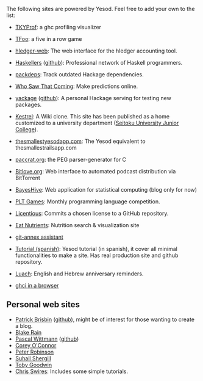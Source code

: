The following sites are powered by Yesod. Feel free to add your own to the list:

* [TKYProf](http://blog.foldr.in/tkyprof-a-web-based-interactive-visualizer-fo): a ghc profiling visualizer
* [TFoo](http://tfoo.herokuapp.com/): a five in a row game
* [hledger-web](http://demo.hledger.org/): The web interface for the hledger accounting tool.
* [Haskellers](http://www.haskellers.com/) ([github](https://github.com/snoyberg/haskellers)): Professional network of Haskell programmers.
* [packdeps](http://packdeps.haskellers.com/): Track outdated Hackage dependencies.
* [Who Saw That Coming](http://www.whosawthatcoming.com/): Make predictions online.

* [yackage](http://hackage.haskell.org/package/yackage) ([github](https://github.com/snoyberg/yackage)): A personal Hackage serving for testing new packages.
* [Kestrel](https://github.com/cutsea110/Kestrel): A Wiki clone. This site has been published as a home customized to a university department ([Seitoku University Junior College](http://soubun.seitoku.ac.jp)).
* [thesmallestyesodapp.com](http://thesmallestyesodapp.com/): The Yesod equivalent to thesmallestrailsapp.com
* [paccrat.org](http://paccrat.org/): the PEG parser-generator for C
* [Bitlove.org](http://bitlove.org/): Web interface to automated podcast distribution via BitTorrent
* [BayesHive](http://bayeshive.com): Web application for statistical computing (blog only for now)
* [PLT Games](http://www.pltgames.com/): Monthly programming language competition.
* [Licentious](http://licentious.herokuapp.com/): Commits a chosen license to a GitHub repository.
* [Eat Nutrients](http://eatnutrients.com/): Nutrition search & visualization site
* [git-annex assistant](http://git-annex.branchable.com/assistant/)
* [Tutorial (spanish)](http://tutorial-yesod-haskell.computer-mind.com/): Yesod tutorial (in spanish), it cover all minimal functionalities to make a site. Has real production site and github repository.
* [Luach](http://luach.snoyman.com/): English and Hebrew anniversary reminders.
* [ghci in a browser](https://github.com/dterei/ghci-in-a-new-dress)


## Personal web sites

* [Patrick Brisbin](http://pbrisbin.com/) ([github](https://github.com/pbrisbin/devsite)), might be of interest for those wanting to create a blog.
* [Blake Rain](http://meadowstalk.com/)
* [Pascal Wittmann](https://www.pascal-wittmann.de/) ([github](https://github.com/pSub/pascal-wittmann.de))
* [Corey O'Connor](http://www.corebotllc.com/)
* [Peter Robinson](http://robinson.monoid.at/)
* [Suhail Shergill](http://blog.shergill.su)
* [Toby Goodwin](http://paganbooks.eu/software/)
* [Chris Swires](http://christopherswires.com/): Includes some simple tutorials.
